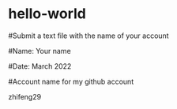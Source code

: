 # hello-world
#Submit a text file with the name of your account

#Name:  Your name

#Date:  March 2022

#Account name for my github account

zhifeng29
